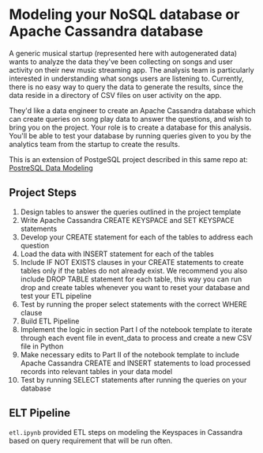 # Modeling your NoSQL database or Apache Cassandra database

A generic musical startup (represented here with autogenerated data) wants to analyze the data they've been collecting on songs and user activity on their new music streaming app. The analysis team is particularly interested in understanding what songs users are listening to. Currently, there is no easy way to query the data to generate the results, since the data reside in a directory of CSV files on user activity on the app.

They'd like a data engineer to create an Apache Cassandra database which can create queries on song play data to answer the questions, and wish to bring you on the project. Your role is to create a database for this analysis. You'll be able to test your database by running queries given to you by the analytics team from the startup to create the results.

This is an extension of PostgeSQL project described in this same repo at: [PostreSQL Data Modeling](../PostgresDataModeling/)

## Project Steps

1. Design tables to answer the queries outlined in the project template
2. Write Apache Cassandra CREATE KEYSPACE and SET KEYSPACE statements
3. Develop your CREATE statement for each of the tables to address each question
4. Load the data with INSERT statement for each of the tables
5. Include IF NOT EXISTS clauses in your CREATE statements to create tables only if the tables do not already exist. We recommend you also include DROP TABLE statement for each table, this way you can run drop and create tables whenever you want to reset your database and test your ETL pipeline
6. Test by running the proper select statements with the correct WHERE clause
7. Build ETL Pipeline
8. Implement the logic in section Part I of the notebook template to iterate through each event file in event_data to process and create a new CSV file in Python
9. Make necessary edits to Part II of the notebook template to include Apache Cassandra CREATE and INSERT statements to load processed records into relevant tables in your data model
10. Test by running SELECT statements after running the queries on your database

## ELT Pipeline

`etl.ipynb` provided ETL steps on modeling the Keyspaces in Cassandra based on query requirement that will be run often.
